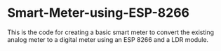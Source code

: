 # Smart-Meter-using-ESP-8266
This is the code for creating a basic smart meter to convert the existing analog meter to a digital meter using an ESP 8266 and a LDR module.
